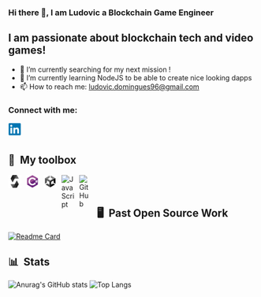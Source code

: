 ### Hi there 👋, I am Ludovic a Blockchain Game Engineer
## I am passionate about blockchain tech and video games!

- 🔭 I’m currently searching for my next mission !
- 🌱 I’m currently learning NodeJS to be able to create nice looking dapps
- 📫 How to reach me: ludovic.domingues96@gmail.com

### Connect with me:

[<img align="left" alt="linkedin" width="26px" src="https://github.com/devicons/devicon/blob/master/icons/linkedin/linkedin-original.svg" style="padding-right:10px;" />](https://www.linkedin.com/in/ludovicdomingues/)

<br />
<br />

## 🧰 &nbsp;My toolbox
<img align="left" alt="Solidity" width="26px" src="https://github.com/devicons/devicon/blob/master/icons/solidity/solidity-original.svg" style="padding-right:10px;" />
<img align="left" alt="C#" width="26px" src="https://github.com/devicons/devicon/blob/master/icons/csharp/csharp-original.svg" style="padding-right:10px;" />
<img align="left" alt="Unity" width="26px" src="https://github.com/devicons/devicon/blob/master/icons/unity/unity-original.svg" style="padding-right:10px;" />
<img align="left" alt="JavaScript" width="26px" src="https://cdn.jsdelivr.net/gh/devicons/devicon/icons/javascript/javascript-original.svg" style="padding-right:10px;" />
<img align="left" alt="GitHub" width="26px" src="https://user-images.githubusercontent.com/3369400/139447912-e0f43f33-6d9f-45f8-be46-2df5bbc91289.png" style="padding-right:10px;" />


<br />
<br />

## 🖥 &nbsp;Past Open Source Work
[![Readme Card](https://github-readme-stats-git-masterrstaa-rickstaa.vercel.app/api/pin/?username=Ankr-network&repo=game-unity-sdk&bg_color=0d1116&title_color=ce09ec&text_color=a4aacb&icon_color=007ec6)](https://github.com/Ankr-network/game-unity-sdk) &nbsp;

## 📊 &nbsp;Stats
<!-- STATS-LIST:START -->
![Anurag's GitHub stats](https://github-readme-stats-git-masterrstaa-rickstaa.vercel.app/api?username=krayt78&count_private=true&bg_color=0d1116&title_color=ce09ec&text_color=a4aacb&icon_color=007ec6)
![Top Langs](https://github-readme-stats-git-masterrstaa-rickstaa.vercel.app/api/top-langs/?username=krayt78&layout=compact&bg_color=0d1116&title_color=ce09ec&text_color=a4aacb&icon_color=007ec6)
<!-- STATS-LIST:END -->
